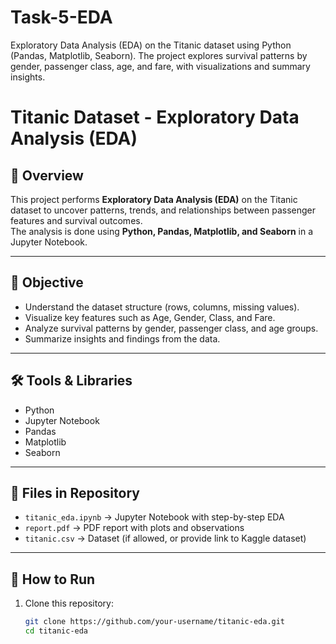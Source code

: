 # Task-5-EDA
Exploratory Data Analysis (EDA) on the Titanic dataset using Python (Pandas, Matplotlib, Seaborn). The project explores survival patterns by gender, passenger class, age, and fare, with visualizations and summary insights.
# Titanic Dataset - Exploratory Data Analysis (EDA)

## 📌 Overview
This project performs **Exploratory Data Analysis (EDA)** on the Titanic dataset to uncover patterns, trends, and relationships between passenger features and survival outcomes.  
The analysis is done using **Python, Pandas, Matplotlib, and Seaborn** in a Jupyter Notebook.

---

## 🎯 Objective
- Understand the dataset structure (rows, columns, missing values).
- Visualize key features such as Age, Gender, Class, and Fare.
- Analyze survival patterns by gender, passenger class, and age groups.
- Summarize insights and findings from the data.

---

## 🛠️ Tools & Libraries
- Python  
- Jupyter Notebook  
- Pandas  
- Matplotlib  
- Seaborn  

---

## 📂 Files in Repository
- `titanic_eda.ipynb` → Jupyter Notebook with step-by-step EDA  
- `report.pdf` → PDF report with plots and observations  
- `titanic.csv` → Dataset (if allowed, or provide link to Kaggle dataset)  

---

## 🚀 How to Run
1. Clone this repository:
   ```bash
   git clone https://github.com/your-username/titanic-eda.git
   cd titanic-eda
